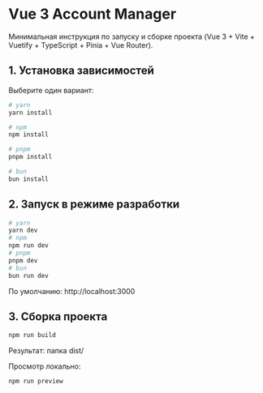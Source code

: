 # Vue 3 Account Manager

Минимальная инструкция по запуску и сборке проекта (Vue 3 + Vite + Vuetify + TypeScript + Pinia + Vue Router).

## 1. Установка зависимостей

Выберите один вариант:

```bash
# yarn
yarn install

# npm
npm install

# pnpm
pnpm install

# bun
bun install
```

## 2. Запуск в режиме разработки

```bash
# yarn
yarn dev
# npm
npm run dev
# pnpm
pnpm dev
# bun
bun run dev
```

По умолчанию: http://localhost:3000

## 3. Сборка проекта

```bash
npm run build
```

Результат: папка dist/

Просмотр локально:
```bash
npm run preview
```
